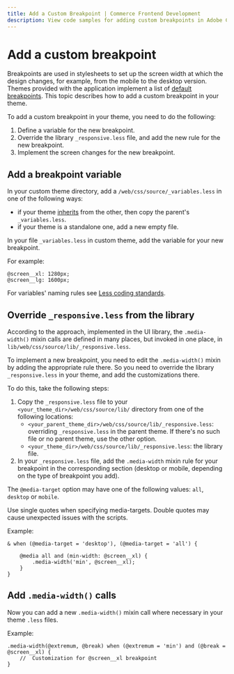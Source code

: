 ```yaml
---
title: Add a Custom Breakpoint | Commerce Frontend Development
description: View code samples for adding custom breakpoints in Adobe Commerce and Magento Open Source themes.
---
```


# Add a custom breakpoint

Breakpoints are used in stylesheets to set up the screen width at which the design changes, for example, from the mobile to the desktop version. Themes provided with the application implement a list of [default breakpoints](css.md#breakpoints). This topic describes how to add a custom breakpoint in your theme.

To add a custom breakpoint in your theme, you need to do the following:

1. Define a variable for the new breakpoint.
1. Override the library `_responsive.less` file, and add the new rule for the new breakpoint.
1. Implement the screen changes for the new breakpoint.

## Add a breakpoint variable

In your custom theme directory, add a `/web/css/source/_variables.less` in one of the following ways:

-  if your theme [inherits](../themes/inheritance.md) from the other, then copy the parent's `_variables.less`.
-  if your theme is a standalone one, add a new empty file.

In your file `_variables.less` in custom theme, add the variable for your new breakpoint.

For example:

```less
@screen__xl: 1280px;
@screen__lg: 1600px;
```

For variables' naming rules see [Less coding standards](https://developer.adobe.com/commerce/php/coding-standards/less/#variables).

## Override `_responsive.less` from the library

According to the approach, implemented in the UI library, the `.media-width()` mixin calls are defined in many places, but invoked in one place, in `lib/web/css/source/lib/_responsive.less`.

To implement a new breakpoint, you need to edit the `.media-width()` mixin by adding the appropriate rule there. So you need to override the library `_responsive.less` in your theme, and add the customizations there.

To do this, take the following steps:

1. Copy the `_responsive.less` file to your `<your_theme_dir>/web/css/source/lib/` directory from one of the following locations:
   -  `<your_parent_theme_dir>/web/css/source/lib/_responsive.less`: overriding `_responsive.less` in the parent theme. If there's no such file or no parent theme, use the other option.
   -  `<your_theme_dir>/web/css/source/lib/_responsive.less`: the library file.
1. In your `_responsive.less` file, add the `.media-width` mixin rule for your breakpoint in the corresponding section (desktop or mobile, depending on the type of breakpoint you add).

<InlineAlert variant="info" slots="text"/>

The `@media-target` option may have one of the following values: `all`, `desktop` or `mobile`.

<InlineAlert variant="warning" slots="text"/>

Use single quotes when specifying media-targets. Double quotes may cause unexpected issues with the scripts.

Example:

```less
& when (@media-target = 'desktop'), (@media-target = 'all') {

    @media all and (min-width: @screen__xl) {
        .media-width('min', @screen__xl);
    }
}
```

## Add `.media-width()` calls

Now you can add a new `.media-width()` mixin call where necessary in your theme `.less` files.

Example:

```less
.media-width(@extremum, @break) when (@extremum = 'min') and (@break = @screen__xl) {
    //  Customization for @screen__xl breakpoint
}
```
